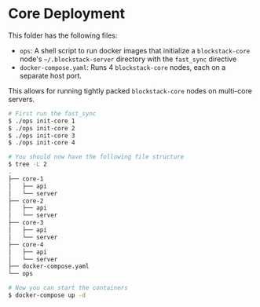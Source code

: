 # Core Deployment

This folder has the following files:

- `ops`: A shell script to run docker images that initialize a `blockstack-core` node's `~/.blockstack-server` directory with the `fast_sync` directive
- `docker-compose.yaml`: Runs 4 `blockstack-core` nodes, each on a separate host port.

This allows for running tightly packed `blockstack-core` nodes on multi-core servers.

```bash
# First run the fast_sync
$ ./ops init-core 1
$ ./ops init-core 2
$ ./ops init-core 3
$ ./ops init-core 4

# You should now have the following file structure
$ tree -L 2
.
├── core-1
│   ├── api
│   └── server
├── core-2
│   ├── api
│   └── server
├── core-3
│   ├── api
│   └── server
├── core-4
│   ├── api
│   └── server
├── docker-compose.yaml
└── ops

# Now you can start the containers
$ docker-compose up -d
```
